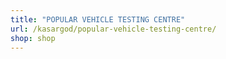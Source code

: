 ```yaml
---
title: "POPULAR VEHICLE TESTING CENTRE"
url: /kasargod/popular-vehicle-testing-centre/
shop: shop
---
```


